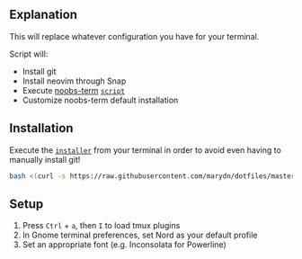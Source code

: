 ## Explanation

This will replace whatever configuration you have for your terminal.

Script will:
- Install git
- Install neovim through Snap
- Execute [noobs-term](https://noobs-term.com/) [`script`](https://raw.githubusercontent.com/aaronkjones/noobs-term/master/noobs-term.sh)
- Customize noobs-term default installation

## Installation

Execute the [`installer`](installer) from your terminal in order to avoid even having to manually install git!

```bash
bash <(curl -s https://raw.githubusercontent.com/marydn/dotfiles/master/installer)
```

## Setup

1. Press `Ctrl` + `a`, then `I` to load tmux plugins
2. In Gnome terminal preferences, set Nord as your default profile
3. Set an appropriate font (e.g. Inconsolata for Powerline)